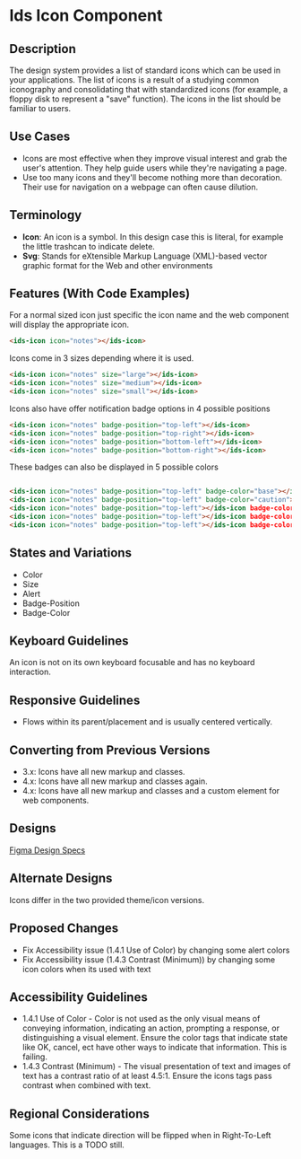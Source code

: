 # Ids Icon Component

## Description

The design system provides a list of standard icons which can be used in your applications. The list of icons is a result of a studying common iconography and consolidating that with standardized icons (for example, a floppy disk to represent a "save" function). The icons in the list should be familiar to users.

## Use Cases

- Icons are most effective when they improve visual interest and grab the user's attention. They help guide users while they're navigating a page.
- Use too many icons and they'll become nothing more than decoration. Their use for navigation on a webpage can often cause dilution.

## Terminology

- **Icon**: An icon is a symbol. In this design case this is literal, for example  the little trashcan to indicate delete.
- **Svg**: Stands for eXtensible Markup Language (XML)-based vector graphic format for the Web and other environments

## Features (With Code Examples)

For a normal sized icon just specific the icon name and the web component will display the appropriate icon.

```html
<ids-icon icon="notes"></ids-icon>
```

Icons come in 3 sizes depending where it is used.

```html
<ids-icon icon="notes" size="large"></ids-icon>
<ids-icon icon="notes" size="medium"></ids-icon>
<ids-icon icon="notes" size="small"></ids-icon>
```

Icons also have offer notification badge options in 4 possible positions

```html
<ids-icon icon="notes" badge-position="top-left"></ids-icon>
<ids-icon icon="notes" badge-position="top-right"></ids-icon>
<ids-icon icon="notes" badge-position="bottom-left"></ids-icon>
<ids-icon icon="notes" badge-position="bottom-right"></ids-icon>
```
These badges can also be displayed in 5 possible colors

```html

<ids-icon icon="notes" badge-position="top-left" badge-color="base"></ids-icon>
<ids-icon icon="notes" badge-position="top-left" badge-color="caution"></ids-icon>
<ids-icon icon="notes" badge-position="top-left"></ids-icon badge-color="danger">
<ids-icon icon="notes" badge-position="top-left"></ids-icon badge-color="success">
<ids-icon icon="notes" badge-position="top-left"></ids-icon badge-color="warning">
```

## States and Variations

- Color
- Size
- Alert
- Badge-Position
- Badge-Color

## Keyboard Guidelines

An icon is not on its own keyboard focusable and has no keyboard interaction.

## Responsive Guidelines

- Flows within its parent/placement and is usually centered vertically.

## Converting from Previous Versions

- 3.x: Icons have all new markup and classes.
- 4.x: Icons have all new markup and classes again.
- 4.x: Icons have all new markup and classes and a custom element for web components.

## Designs

[Figma Design Specs](https://www.figma.com/files/team/715586812838044954/Hook%26Loop)

## Alternate Designs

Icons differ in the two provided theme/icon versions.

## Proposed Changes

- Fix Accessibility issue (1.4.1 Use of Color) by changing some alert colors
- Fix Accessibility issue (1.4.3 Contrast (Minimum)) by changing some icon colors when its used with text

## Accessibility Guidelines

- 1.4.1 Use of Color - Color is not used as the only visual means of conveying information, indicating an action, prompting a response, or distinguishing a visual element. Ensure the color tags that indicate state like OK, cancel, ect have other ways to indicate that information. This is failing.
- 1.4.3 Contrast (Minimum) - The visual presentation of text and images of text has a contrast ratio of at least 4.5:1. Ensure the icons tags pass contrast when combined with text.

## Regional Considerations

Some icons that indicate direction will be flipped when in Right-To-Left languages. This is a TODO still.
